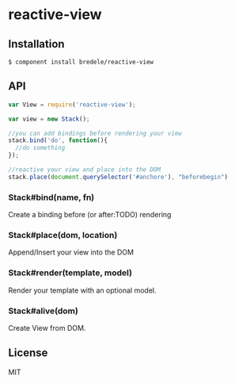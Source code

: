 
# reactive-view

  

## Installation

    $ component install bredele/reactive-view

## API

```js
var View = require('reactive-view');

var view = new Stack();

//you can add bindings before rendering your view
stack.bind('do', function(){
  //do something
});

//reactive your view and place into the DOM
stack.place(document.querySelector('#anchore'), "beforebegin")
```


### Stack#bind(name, fn)

  Create a binding before (or after:TODO) rendering

### Stack#place(dom, location)

  Append/Insert your view into the DOM

### Stack#render(template, model)

  Render your template with an optional model.

### Stack#alive(dom)

  Create View from DOM.

## License

  MIT
